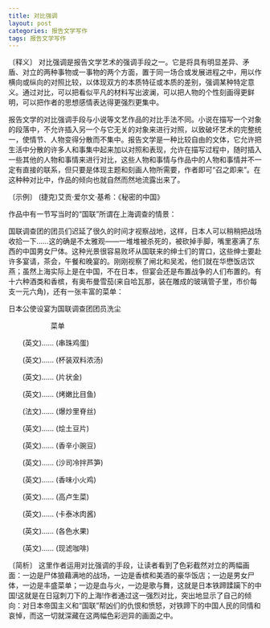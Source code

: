 ```yaml
---
title: 对比强调
layout: post
categories: 报告文学写作
tags: 报告文学写作
---
```


〔释义〕 对比强调是报告文学艺术的强调手段之一。它是将具有明显差异、矛盾、对立的两种事物或一事物的两个方面，置于同一场合或发展进程之中，用以作横向或纵向的对照比较，以体现双方的本质特征或本质的差别，强调某种特定意义。通过对比，可以把看似平凡的材料写出波澜，可以把人物的个性刻画得更鲜明，可以把作者的思想感情表达得更强烈更集中。

报告文学的对比强调手段与小说等文艺作品的对比手法不同。小说在描写一个对象的段落中，不允许插入另一个与它无关的对象来进行对照，以致破坏艺术的完整统一，使情节、人物变得分散而不集中。报告文学是一种比较自由的文体，它允许把生活中分散的许多人和事集中起来加以对照和表现，允许在描写过程中，随时插入一些其他的人物和事情来进行对比，这些人物和事情与作品中的人物和事情并不一定有直接的联系，但只要是体现主题和刻画人物所需要，作者即可“召之即来”。在这种种对比中，作品的倾向也就自然而然地流露出来了。

〔示例〕 (捷克)艾贡·爱尔文·基希：《秘密的中国》

作品中有一节写当时的“国联”所谓在上海调查的情景：

国联调查团的团员们迟延了很久的时间才视察战地，这样，日本人可以稍稍把战场收拾一下……这的确是不太雅观——一堆堆被杀死的，被砍掉手脚，嘴里塞满了东西的中国男女尸体。这种光景很容易败坏从国联来的绅士们的胃口，这些绅士要赴许多宴请，茶会，午餐和晚宴的。刚刚视察了闸北和吴淞，他们就在华懋饭店饮燕；虽然上海实际上是在中国，不在日本，但宴会还是布置战争的人们布置的。有十六种酒类和香槟，有奥布曼雪茄(来自哈瓦那，装在雕成的玻璃管子里，市价每支一元六角)，还有一张丰富的菜单：

日本公使设宴为国联调查团团员洗尘

　　　　　　菜单

　　(英文)…… (串珠鸡蛋)

　　(英文)…… (杯装双料浓汤)

　　(英文)…… (片状金)

　　(英文)…… (烤嫩比目鱼)

　　(法文)…… (爆炒里脊丝)

　　(英文)…… (烩土豆片)

　　(英文)…… (香辛小豌豆)

　　(英文)…… (沙司冷拌芦笋)

　　(英文)…… (香味小火鸡)

　　(英文)…… (高卢生菜)

　　(英文)…… (卡泰冰肉酱)

　　(英文)…… (各色水果)

　　(英文)…… (现滤咖啡)

〔简析〕 这里作者运用对比强调的手段，让读者看到了色彩截然对立的两幅画面：一边是尸体狼藉满地的战场，一边是香槟和美酒的豪华饭店；一边是男女尸体，一边是丰盛菜单；一边是血与火，一边是歌与舞，这就是日本铁蹄蹂躏下的中国!这就是在日寇刺刀下的上海!作者通过这一强烈对比，突出地显示了自己的倾向：对日本帝国主义和“国联”帮凶们的仇恨和愤怒，对铁蹄下的中国人民的同情和哀悼，而这一切就深藏在这两幅色彩迥异的画面之中。 